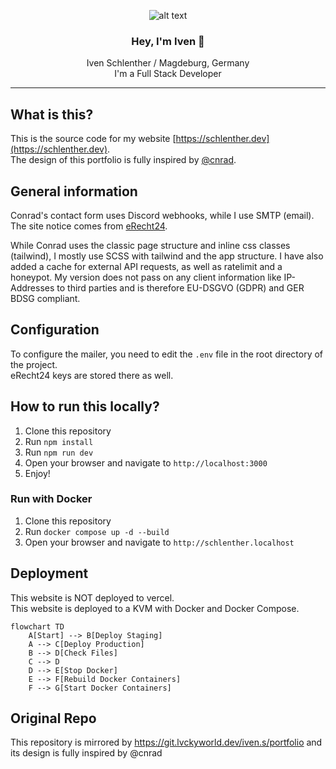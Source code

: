 <div align=center>

![alt text](https://i.lvckyworld.net/lvcky/team/lvckyapi/github/lvckyapi-banner.png)
### Hey, I'm Iven 👋  

Iven Schlenther / Magdeburg, Germany  
I'm a Full Stack Developer

</div>

---

## What is this?

This is the source code for my website [https://schlenther.dev](https://schlenther.dev).  
The design of this portfolio is fully inspired by [@cnrad](https://github.com/cnrad/cnrad.dev).

## General information

Conrad's contact form uses Discord webhooks, while I use SMTP (email). The site notice comes
from [eRecht24](https://e-rech24.de).

While Conrad uses the classic page structure and inline css classes (tailwind), I mostly use SCSS with tailwind and the
app structure.
I have also added a cache for external API requests, as well as ratelimit and a honeypot.
My version does not pass on any client information like IP-Addresses to third parties and is therefore EU-DSGVO (GDPR)
and GER BDSG
compliant.

## Configuration

To configure the mailer, you need to edit the `.env` file in the root directory of the project.  
eRecht24 keys are stored there as well.

## How to run this locally?

1. Clone this repository
2. Run `npm install`
3. Run `npm run dev`
4. Open your browser and navigate to `http://localhost:3000`
5. Enjoy!

### Run with Docker

1. Clone this repository
2. Run `docker compose up -d --build`
3. Open your browser and navigate to `http://schlenther.localhost`

## Deployment

This website is NOT deployed to vercel.  
This website is deployed to a KVM with Docker and Docker Compose.

```mermaid
flowchart TD
    A[Start] --> B[Deploy Staging]
    A --> C[Deploy Production]
    B --> D[Check Files]
    C --> D
    D --> E[Stop Docker]
    E --> F[Rebuild Docker Containers]
    F --> G[Start Docker Containers]
```

## Original Repo

This repository is mirrored by https://git.lvckyworld.dev/iven.s/portfolio and its design is fully inspired by @cnrad